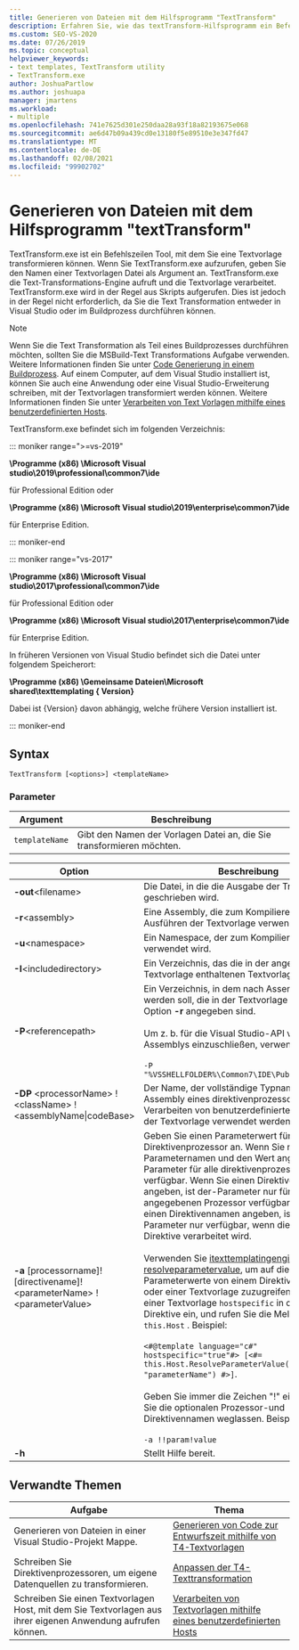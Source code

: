 ```yaml
---
title: Generieren von Dateien mit dem Hilfsprogramm "TextTransform"
description: Erfahren Sie, wie das textTransform-Hilfsprogramm ein Befehlszeilen Tool ist, das Sie verwenden können, um eine Textvorlage zu transformieren.
ms.custom: SEO-VS-2020
ms.date: 07/26/2019
ms.topic: conceptual
helpviewer_keywords:
- text templates, TextTransform utility
- TextTransform.exe
author: JoshuaPartlow
ms.author: joshuapa
manager: jmartens
ms.workload:
- multiple
ms.openlocfilehash: 741e7625d301e250daa28a93f18a82193675e068
ms.sourcegitcommit: ae6d47b09a439cd0e13180f5e89510e3e347fd47
ms.translationtype: MT
ms.contentlocale: de-DE
ms.lasthandoff: 02/08/2021
ms.locfileid: "99902702"
---
```

# <a name="generate-files-with-the-texttransform-utility"></a>Generieren von Dateien mit dem Hilfsprogramm "textTransform"

TextTransform.exe ist ein Befehlszeilen Tool, mit dem Sie eine Textvorlage transformieren können. Wenn Sie TextTransform.exe aufzurufen, geben Sie den Namen einer Textvorlagen Datei als Argument an. TextTransform.exe die Text-Transformations-Engine aufruft und die Textvorlage verarbeitet. TextTransform.exe wird in der Regel aus Skripts aufgerufen. Dies ist jedoch in der Regel nicht erforderlich, da Sie die Text Transformation entweder in Visual Studio oder im Buildprozess durchführen können.

> [!NOTE]
> Wenn Sie die Text Transformation als Teil eines Buildprozesses durchführen möchten, sollten Sie die MSBuild-Text Transformations Aufgabe verwenden. Weitere Informationen finden Sie unter [Code Generierung in einem Buildprozess](../modeling/code-generation-in-a-build-process.md). Auf einem Computer, auf dem Visual Studio installiert ist, können Sie auch eine Anwendung oder eine Visual Studio-Erweiterung schreiben, mit der Textvorlagen transformiert werden können. Weitere Informationen finden Sie unter [Verarbeiten von Text Vorlagen mithilfe eines benutzerdefinierten Hosts](../modeling/processing-text-templates-by-using-a-custom-host.md).

TextTransform.exe befindet sich im folgenden Verzeichnis:

::: moniker range=">=vs-2019"

**\Programme (x86) \Microsoft Visual studio\2019\professional\common7\ide**

für Professional Edition oder

**\Programme (x86) \Microsoft Visual studio\2019\enterprise\common7\ide**

für Enterprise Edition.

::: moniker-end

::: moniker range="vs-2017"

**\Programme (x86) \Microsoft Visual studio\2017\professional\common7\ide**

für Professional Edition oder

**\Programme (x86) \Microsoft Visual studio\2017\enterprise\common7\ide**

für Enterprise Edition.

In früheren Versionen von Visual Studio befindet sich die Datei unter folgendem Speicherort:

**\Programme (x86) \Gemeinsame Dateien\Microsoft shared\texttemplating \{ Version}**

Dabei ist {Version} davon abhängig, welche frühere Version installiert ist.

::: moniker-end

## <a name="syntax"></a>Syntax

```
TextTransform [<options>] <templateName>
```

### <a name="parameters"></a>Parameter

|**Argument**|**Beschreibung**|
|-|-|
|`templateName`|Gibt den Namen der Vorlagen Datei an, die Sie transformieren möchten.|

|**Option**|**Beschreibung**|
|-|-|
|**-out**\<filename>|Die Datei, in die die Ausgabe der Transformation geschrieben wird.|
|**-r**\<assembly>|Eine Assembly, die zum Kompilieren und Ausführen der Textvorlage verwendet wird.|
|**-u**\<namespace>|Ein Namespace, der zum Kompilieren der Vorlage verwendet wird.|
|**-I**\<includedirectory>|Ein Verzeichnis, das die in der angegebenen Textvorlage enthaltenen Textvorlagen enthält.|
|**-P**\<referencepath>|Ein Verzeichnis, in dem nach Assemblys gesucht werden soll, die in der Textvorlage oder der Option **-r** angegeben sind.<br /><br /> Um z. b. für die Visual Studio-API verwendete Assemblys einzuschließen, verwenden Sie<br /><br /> `-P "%VSSHELLFOLDER%\Common7\IDE\PublicAssemblies"`|
|**-DP** \<processorName> ! \<className> !\<assemblyName&#124;codeBase>|Der Name, der vollständige Typname und die Assembly eines direktivenprozessors, der zum Verarbeiten von benutzerdefinierten Direktiven in der Textvorlage verwendet werden kann.|
|**-a** [processorname]! [directivename]! \<parameterName> !\<parameterValue>|Geben Sie einen Parameterwert für einen Direktivenprozessor an. Wenn Sie nur den Parameternamen und den Wert angeben, ist der Parameter für alle direktivenprozessoren verfügbar. Wenn Sie einen Direktivenprozessor angeben, ist der-Parameter nur für den angegebenen Prozessor verfügbar. Wenn Sie einen Direktivennamen angeben, ist der-Parameter nur verfügbar, wenn die angegebene Direktive verarbeitet wird.<br /><br /> Verwenden Sie [itexttemplatingenginehost. resolveparametervalue](/previous-versions/visualstudio/visual-studio-2012/bb126369\(v\=vs.110\)), um auf die Parameterwerte von einem Direktivenprozessor oder einer Textvorlage zuzugreifen. Fügen Sie in einer Textvorlage `hostspecific` in die Template-Direktive ein, und rufen Sie die Meldung für auf `this.Host` . Beispiel:<br /><br /> `<#@template language="c#" hostspecific="true"#> [<#= this.Host.ResolveParameterValue("", "", "parameterName") #>]`.<br /><br /> Geben Sie immer die Zeichen "!" ein, auch wenn Sie die optionalen Prozessor-und Direktivennamen weglassen. Beispiel:<br /><br /> `-a !!param!value`|
|**-h**|Stellt Hilfe bereit.|

## <a name="related-topics"></a>Verwandte Themen

|Aufgabe|Thema|
|-|-|
|Generieren von Dateien in einer Visual Studio-Projekt Mappe.|[Generieren von Code zur Entwurfszeit mithilfe von T4-Textvorlagen](../modeling/design-time-code-generation-by-using-t4-text-templates.md)|
|Schreiben Sie Direktivenprozessoren, um eigene Datenquellen zu transformieren.|[Anpassen der T4-Texttransformation](../modeling/customizing-t4-text-transformation.md)|
|Schreiben Sie einen Textvorlagen Host, mit dem Sie Textvorlagen aus ihrer eigenen Anwendung aufrufen können.|[Verarbeiten von Textvorlagen mithilfe eines benutzerdefinierten Hosts](../modeling/processing-text-templates-by-using-a-custom-host.md)|
